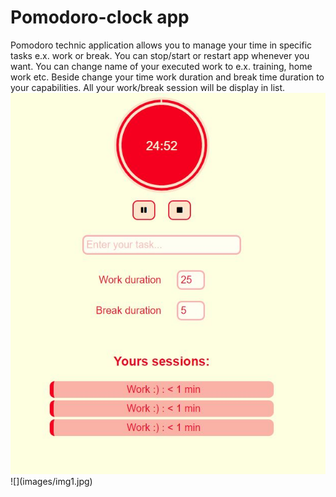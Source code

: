 <h1>Pomodoro-clock app</h1>
Pomodoro technic application allows you to manage your time in specific tasks e.x. work or break. You can stop/start or restart
app whenever you want. You can change name of your executed work to e.x. training, home work etc. Beside change your time work
duration and break time duration to your capabilities. All your work/break session will be display in list.
<img src="images/img1.jpg">
![](images/img1.jpg)
